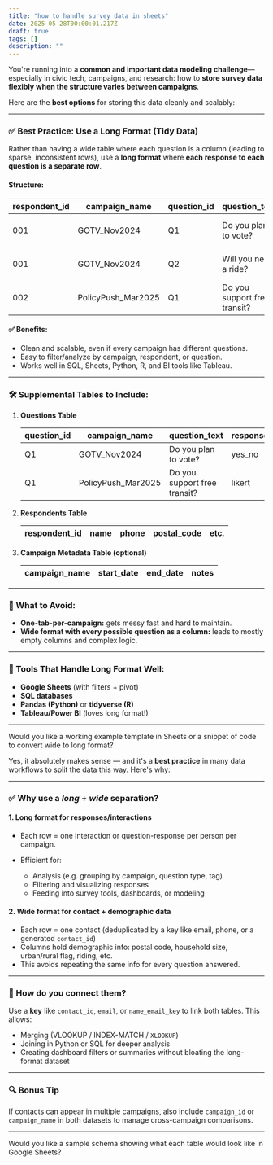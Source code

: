 ```yaml
---
title: "how to handle survey data in sheets"
date: 2025-05-28T00:00:01.217Z
draft: true
tags: []
description: ""
---
```


You're running into a **common and important data modeling challenge**—especially in civic tech, campaigns, and research: how to **store survey data flexibly when the structure varies between campaigns**.

Here are the **best options** for storing this data cleanly and scalably:

---

### ✅ **Best Practice: Use a Long Format (Tidy Data)**

Rather than having a wide table where each question is a column (leading to sparse, inconsistent rows), use a **long format** where **each response to each question is a separate row**.

#### **Structure:**

| respondent\_id | campaign\_name      | question\_id | question\_text               | response       | timestamp           |
| -------------- | ------------------- | ------------ | ---------------------------- | -------------- | ------------------- |
| 001            | GOTV\_Nov2024       | Q1           | Do you plan to vote?         | Yes            | 2024-11-01 10:32 AM |
| 001            | GOTV\_Nov2024       | Q2           | Will you need a ride?        | No             | 2024-11-01 10:32 AM |
| 002            | PolicyPush\_Mar2025 | Q1           | Do you support free transit? | Strongly agree | 2025-03-12 09:45 AM |

#### ✅ Benefits:

* Clean and scalable, even if every campaign has different questions.
* Easy to filter/analyze by campaign, respondent, or question.
* Works well in SQL, Sheets, Python, R, and BI tools like Tableau.

---

### 🛠️ **Supplemental Tables to Include:**

1. **Questions Table**

   | question\_id | campaign\_name      | question\_text               | response\_type |
   | ------------ | ------------------- | ---------------------------- | -------------- |
   | Q1           | GOTV\_Nov2024       | Do you plan to vote?         | yes\_no        |
   | Q1           | PolicyPush\_Mar2025 | Do you support free transit? | likert         |

2. **Respondents Table**

   | respondent\_id | name | phone | postal\_code | etc. |
   | -------------- | ---- | ----- | ------------ | ---- |

3. **Campaign Metadata Table (optional)**

   | campaign\_name | start\_date | end\_date | notes |
   | -------------- | ----------- | --------- | ----- |

---

### 🚫 What to Avoid:

* **One-tab-per-campaign:** gets messy fast and hard to maintain.
* **Wide format with every possible question as a column:** leads to mostly empty columns and complex logic.

---

### 🧠 Tools That Handle Long Format Well:

* **Google Sheets** (with filters + pivot)
* **SQL databases**
* **Pandas (Python)** or **tidyverse (R)**
* **Tableau/Power BI** (loves long format!)

---

Would you like a working example template in Sheets or a snippet of code to convert wide to long format?


Yes, it absolutely makes sense — and it's a **best practice** in many data workflows to split the data this way. Here's why:

---

### ✅ Why use a *long* + *wide* separation?

#### **1. Long format for responses/interactions**

* Each row = one interaction or question-response per person per campaign.
* Efficient for:

  * Analysis (e.g. grouping by campaign, question type, tag)
  * Filtering and visualizing responses
  * Feeding into survey tools, dashboards, or modeling

#### **2. Wide format for contact + demographic data**

* Each row = one contact (deduplicated by a key like email, phone, or a generated `contact_id`)
* Columns hold demographic info: postal code, household size, urban/rural flag, riding, etc.
* This avoids repeating the same info for every question answered.

---

### 🔁 How do you connect them?

Use a **key** like `contact_id`, `email`, or `name_email_key` to link both tables. This allows:

* Merging (VLOOKUP / INDEX-MATCH / `XLOOKUP`)
* Joining in Python or SQL for deeper analysis
* Creating dashboard filters or summaries without bloating the long-format dataset

---

### 🔍 Bonus Tip

If contacts can appear in multiple campaigns, also include `campaign_id` or `campaign_name` in both datasets to manage cross-campaign comparisons.

---

Would you like a sample schema showing what each table would look like in Google Sheets?

